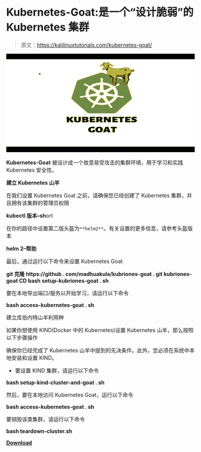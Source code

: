 # Kubernetes-Goat:是一个“设计脆弱”的 Kubernetes 集群

> 原文：<https://kalilinuxtutorials.com/kubernetes-goat/>

[![](img//df3822814da691546a05a28221f7614c.png)](https://blogger.googleusercontent.com/img/a/AVvXsEglOD8WHyMGBivE0B-6VMOYvPNgzXuoVuZ66Nurx9ZEFD6Uc4VCBZssE_esQz3zWh7oB5I951AlkgCw3DBMGQySujvuo1keSs88cUkdBOa3CgpkXi49axtNV_BMmg6qKMarKU8TdvjFwpeZNCUXgVklYQJar3qvvHs3oX15LvF9plZzVxttT3gEqGeK=s728)

**Kubernetes-Goat** 被设计成一个故意易受攻击的集群环境，用于学习和实践 Kubernetes 安全性。

**建立 Kubernetes 山羊**

在我们设置 Kubernetes Goat 之前，请确保您已经创建了 Kubernetes 集群，并且拥有该集群的管理员权限

**kubectl 版本–sh**ort

在你的路径中设置第二版头盔为`**helm2**`。有关设置的更多信息，请参考头盔版本

**helm 2–帮助**

最后，通过运行以下命令来设置 Kubernetes Goat

**git 克隆 https://github . com/madhuakula/kubriones-goat . git
kubriones-goat CD
bash setup-kubriones-goat . sh**

要在本地导出端口/服务以开始学习，请运行以下命令

**bash access-kubernetes-goat . sh**

建立库伯内特山羊利用种

如果你想使用 KIND(Docker 中的 Kubernetes)设置 Kubernetes 山羊，那么按照以下步骤操作

确保你已经完成了 Kubernetes 山羊中提到的先决条件。此外，您必须在系统中本地安装和设置 KIND。

*   要设置 KIND 集群，请运行以下命令

**bash setup-kind-cluster-and-goat . sh**

然后，要在本地访问 Kubernetes Goat，运行以下命令

**bash access-kubernetes-goat . sh**

要销毁该类集群，请运行以下命令

**bash teardown-cluster.sh**

[**Download**](https://github.com/madhuakula/kubernetes-goat)